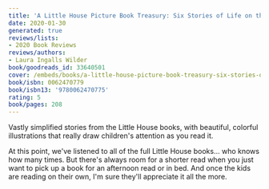 ```yaml
---
title: 'A Little House Picture Book Treasury: Six Stories of Life on the Prairie'
date: 2020-01-30
generated: true
reviews/lists:
- 2020 Book Reviews
reviews/authors:
- Laura Ingalls Wilder
book/goodreads_id: 33640501
cover: /embeds/books/a-little-house-picture-book-treasury-six-stories-of-life-on-the-prairie.jpg
book/isbn: 0062470779
book/isbn13: '9780062470775'
rating: 5
book/pages: 208
---
```

Vastly simplified stories from the Little House books, with beautiful, colorful illustrations that really draw children's attention as you read it.  

At this point, we've listened to all of the full Little House books... who knows how many times. But there's always room for a shorter read when you just want to pick up a book for an afternoon read or in bed. And once the kids are reading on their own, I'm sure they'll appreciate it all the more.

<!--more-->